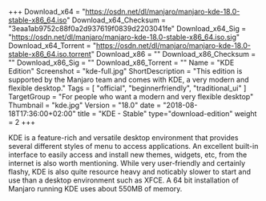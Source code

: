 +++
Download_x64 = "https://osdn.net/dl/manjaro/manjaro-kde-18.0-stable-x86_64.iso"
Download_x64_Checksum = "3eaa1ab9752c88f0a2d937619f0839d2203041fe"
Download_x64_Sig = "https://osdn.net/dl/manjaro/manjaro-kde-18.0-stable-x86_64.iso.sig"
Download_x64_Torrent = "https://osdn.net/dl/manjaro/manjaro-kde-18.0-stable-x86_64.iso.torrent"
Download_x86 = ""
Download_x86_Checksum = ""
Download_x86_Sig = ""
Download_x86_Torrent = ""
Name = "KDE Edition"
Screenshot = "kde-full.jpg"
ShortDescription = "This edition is supported by the Manjaro team and comes with KDE, a very modern and flexible desktop."
Tags = [ "official", "beginnerfriendly", "traditional_ui" ]
TargetGroup = "For people who want a modern and very flexible desktop"
Thumbnail = "kde.jpg"
Version = "18.0"
date = "2018-08-18T17:36:00+02:00"
title = "KDE - Stable"
type="download-edition"
weight = 2
+++

KDE is a feature-rich and versatile desktop environment that provides several different styles of menu to access applications. An excellent built-in interface to easily access and install new themes, widgets, etc, from the internet is also worth mentioning. While very user-friendly and certainly flashy, KDE is also quite resource heavy and noticably slower to start and use than a desktop environment such as XFCE. A 64 bit installation of Manjaro running KDE uses about 550MB of memory.
